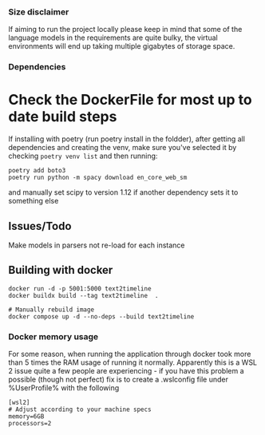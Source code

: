 

### Size disclaimer

If aiming to run the project locally please keep in mind that some of the language models in the requirements are quite bulky, the virtual environments will end up taking multiple gigabytes of storage space.



### Dependencies 

# Check the DockerFile for most up to date build steps

If installing with poetry (run poetry install in the foldder), after getting all dependencies and creating the venv, make sure you've selected it by checking `poetry venv list` and then running:

```
poetry add boto3
poetry run python -m spacy download en_core_web_sm
```

and manually set scipy to version 1.12 if another dependency sets it to something else

## Issues/Todo

Make models in parsers not re-load for each instance


## Building with docker
```
docker run -d -p 5001:5000 text2timeline  
docker buildx build --tag text2timeline  .

# Manually rebuild image
docker compose up -d --no-deps --build text2timeline
```

### Docker memory usage
For some reason, when running the application through docker took more than 5 times the RAM usage of running it normally. Apparently this is a
WSL 2 issue quite a few people are experiencing - if you have this problem a possible (though not perfect) fix is to create a .wslconfig file under
%UserProfile% with the following

```
[wsl2]
# Adjust according to your machine specs
memory=6GB   
processors=2 
```

